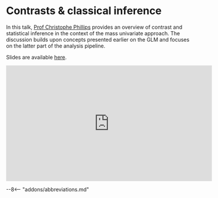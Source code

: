 # Contrasts & classical inference

In this talk, [Prof Christophe Phillips](https://christophephillips.github.io) provides an overview of contrast and statistical inference in the context of the mass univariate approach. The discussion builds upon concepts presented earlier on the GLM and focuses on the latter part of the analysis pipeline.

Slides are available [here](https://www.fil.ion.ucl.ac.uk/spm/course/slides23-oct/03_Contrasts_and_Inference.pptx).

<iframe width="560" height="315" src="https://www.youtube.com/embed/H70QskuskdY?si=l8hqXq7OdvLNM1VM" title="YouTube video player" frameborder="0" allow="accelerometer; autoplay; clipboard-write; encrypted-media; gyroscope; picture-in-picture; web-share" allowfullscreen></iframe>

--8<-- "addons/abbreviations.md"